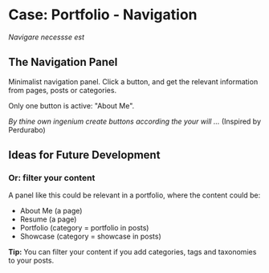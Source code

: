 # Case: Portfolio - Navigation

*Navigare necessse est*

## The Navigation Panel

Minimalist navigation panel. Click a button, and get the relevant information from pages, posts or categories.

Only one button is active: "About Me".

*By thine own ingenium create buttons according the your will ...* (Inspired by Perdurabo)

## Ideas for Future Development

### Or: filter your content

A panel like this could be relevant in a portfolio, where the content could be:

* About Me (a page)
* Resume (a page)
* Portfolio (category = portfolio in posts)
* Showcase (category = showcase in posts)

**Tip:** You can filter your content if you add categories, tags and taxonomies to your posts.
